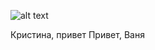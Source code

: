 ![alt text](https://images.immediate.co.uk/production/volatile/sites/2/2016/07/24724.jpg)

Кристина, привет
Привет, Ваня
